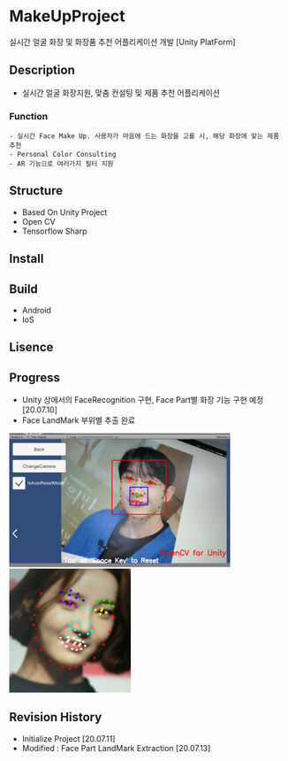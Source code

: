 # MakeUpProject
실시간 얼굴 화장 및 화장품 추천 어플리케이션 개발 [Unity PlatForm]

## Description
- 실시간 얼굴 화장지원, 맞춤 컨설팅 및 제품 추천 어플리케이션
### Function
```
- 실시간 Face Make Up. 사용자가 마음에 드는 화장을 고를 시, 해당 화장에 맞는 제품 추천
- Personal Color Consulting
- AR 기능으로 여러가지 필터 지원
```
## Structure
- Based On Unity Project
- Open CV 
- Tensorflow Sharp

## Install

## Build
- Android
- IoS
## Lisence

## Progress
- Unity 상에서의 FaceRecognition 구현, Face Part별 화장 기능 구현 예정 [20.07.10]
- Face LandMark 부위별 추출 완료

<img src= "./Resources/FaceRecognition.png" width="400px">
<img src= "./Resources/1.png" width="220px">

## Revision History
- Initialize Project [20.07.11]
- Modified : Face Part LandMark Extraction  [20.07.13]